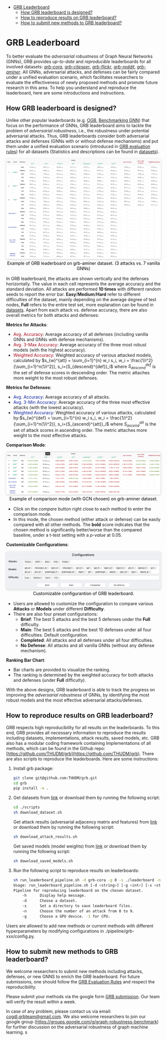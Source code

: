 - [GRB Leaderboard](#grb-leaderboard)
  * [How GRB leaderboard is designed?](#how-grb-leaderboard-is-designed-)
  * [How to reproduce results on GRB leaderboard?](#how-to-reproduce-results-on-grb-leaderboard-)
  * [How to submit new methods to GRB leaderboard?](#how-to-submit-new-methods-to-grb-leaderboard-)

# GRB Leaderboard

To better evaluate the *adversarial robustness* of Graph Neural Networks (GNNs), GRB provides *up-to-date* and *reproducible* leaderboards for all involved datasets: [*grb-cora*](https://cogdl.ai/grb/leaderboard/grb-cora), [*grb-citeseer*](https://cogdl.ai/grb/leaderboard/grb-citeseer), [*grb-flickr*](https://cogdl.ai/grb/leaderboard/grb-flickr), [*grb-reddit*](https://cogdl.ai/grb/leaderboard/grb-reddit), [*grb-aminer*](https://cogdl.ai/grb/leaderboard/grb-aminer). All GNNs, adversarial attacks, and defenses can be fairly compared under a unified evaluation scenario, which facilitates researchers to evaluate the effectiveness of newly proposed methods and promote future research in this area. To help you understand and reproduce the leaderboard, here are some introductions and instructions.

## How GRB leaderboard is designed?

Unlike other popular leaderboards (e.g. [OGB](https://ogb.stanford.edu/), [Benchmarking GNN](https://github.com/graphdeeplearning/benchmarking-gnns)) that focus on the performance of GNNs, GRB leaderboard aims to tackle the problem of *adversarial robustness*, i.e., the robustness under potential adversarial attacks. Thus, GRB leaderboards consider both adversarial attacks and defenses (GNNs with or without defense mechanisms) and put them under a unified evaluation scenario (introduced in [GRB evaluation rules](https://cogdl.ai/grb/intro/rules)) for all datasets (Statistics and descriptions can be found in [datasets](https://cogdl.ai/grb/datasets)). 

<center>
	<img style="border-radius: 0.3125em;    
              box-shadow: 0 2px 4px 0 rgba(34,36,38,.12),0 2px 10px 0 rgba(34,36,38,.08);"     
       src=https://github.com/THUDM/grb/raw/master/docs/source/_static/grb_leaderboard_example.png>    
  <br>    
  <div style="color:black; 1px solid #d9d9d9;    
              display: inline-block;
              padding: 2px;">Example of GRB leaderboard on grb-aminer dataset. (3 attacks vs. 7 vanilla GNNs)</div> 
  <br>    
</center>


In GRB leaderboard, the attacks are shown vertically and the defenses horizontally. The value in each cell represents the average accuracy and the standard deviation. All attacks are performed **10 times** with different random seeds to report the error bar. **Easy**/**Medium**/**Hard** refer to different difficulties of the dataset, mainly depending on the average degree of test nodes, **Full** refers to the entire test set, more explanation can be found in [datasets](https://cogdl.ai/grb/datasets). Apart from each attack vs. defense accuracy, there are also overall metrics for both attacks and defenses:

**Metrics for Attacks**:

* <span style="color: #a8071a">Avg. Accuracy</span>: Average accuracy of all defenses (including vanilla GNNs and GNNs with defense mechanisms). 
* <span style="color: #a8071a">Avg. 3-Max Accuracy</span>: Average accuracy of the three most robust models (with the highest accuracy).
* <span style="color: #a8071a">Weighted Accuracy</span>: Weighted accuracy of various attacked models, calculated by $s_{w}^{att} = \sum_{i=1}^{n} w_i s_i, w_i = \frac{1/i^2}{\sum_{i=1}^n(1/i^2)}, s_i=(S_{descend}^{def})_i$ where $S_{descend}^{def}$ is the set of defense scores in descending order. The metric attaches more weight to the most robust defenses.

**Metrics for Defenses**:

*  <span style="color: #10239e">Avg. Accuracy</span>: Average accuracy of all attacks.
* <span style="color: #10239e">Avg. 3-Min Accuracy</span>: Average accuracy of the three most effective attacks (with the lowest accuracy).
* <span style="color: #10239e">Weighted Accuracy</span>: Weighted accuracy of various attacks, calculated by:$s_{w}^{def} = \sum_{i=1}^{n} w_i s_i, w_i = \frac{1/i^2}{\sum_{i=1}^n(1/i^2)}, s_i=(S_{ascend}^{att})_i$ where $S_{ascend}^{att}$ is the set of attack scores in ascending order. The metric attaches more weight to the most effective attacks.

**Comparison Mode**:

<center>
	<img style="border-radius: 0.3125em;    
              box-shadow: 0 2px 4px 0 rgba(34,36,38,.12),0 2px 10px 0 rgba(34,36,38,.08);"     
       src=https://github.com/THUDM/grb/raw/master/docs/source/_static/grb_leaderboard_comparison.png>    
  <br>    
  <div style="color:black; 1px solid #d9d9d9;    
              display: inline-block;
              padding: 2px;">Example of comparison mode (with GCN chosen) on grb-aminer dataset. </div> 
  <br>
</center>

* Click on the *compare* button right close to each method to enter the comparison mode.
* In this mode, the chosen method (either attack or defense) can be easily compared with all other methods. The **bold** score indicates that the chosen method is significantly better/worse than the compared baseline, under a t-test setting with a *p-value* at 0.05. 

**Customizable Configurations**:

<center>
	<img style="border-radius: 0.3125em;    
              box-shadow: 0 2px 4px 0 rgba(34,36,38,.12),0 2px 10px 0 rgba(34,36,38,.08);"     
       src=https://github.com/THUDM/grb/raw/master/docs/source/_static/grb_leaderboard_configuration.png>    
  <br>    
  <div style="color:black; 1px solid #d9d9d9;    
              display: inline-block;
              padding: 2px;">Customizable configurantion of GRB leaderboard. </div> 
  <br>
</center>

* Users are allowed to customize the configuration to compare various **Attacks** or **Models** under different **Difficulty**.
* There are also four preset configurations:
  * **Brief**: The best 5 attacks and the best 5 defenses under the **Full** difficulty.
  * **Main**: The best 5 attacks and the best 10 defenses under all four difficulties. Default configuration.
  * **Completed**: All attacks and all defenses under all four difficulties. 
  * **No Defense**: All attacks and all vanilla GNNs (without any defense mechanism).

**Ranking Bar Chart**:

* Bar charts are provided to visualize the ranking. 
* The ranking is determined by the weighted accuracy for both attacks and defenses (under **Full** difficulty).

With the above designs, GRB leaderboard is able to track the progress on improving the *adversarial robustness* of GNNs, by identifying the most robust models and the most effective adversarial attacks/defenses. 

## How to reproduce results on GRB leaderboard?

GRB respects high reproducibility for all results on the leaderboards. To this end, GRB provides all necessary information to reproduce the results including datasets, implementations, attack results, saved models, etc. GRB also has a modular coding framework containing Implementations of all methods, which can be found in the Github repo: [https://github.com/THUDM/grb](https://github.com/THUDM/grb). There are also scripts to reproduce the leaderboards. Here are some instructions:

1. Install grb package:
   ```bash
   git clone git@github.com:THUDM/grb.git
   cd grb
   pip install -e .
   ```

2. Get datasets from [link](https://cloud.tsinghua.edu.cn/d/c77db90e05e74a5c9b8b/) or download them by running the following script:
   ```bash
   cd ./scripts
   sh download_dataset.sh
   ```
   Get attack results (adversarial adjacency matrix and features) from [link](https://cloud.tsinghua.edu.cn/d/94b2ea104c2e457d9667/) or download them by running the following script:
   ```bash
   sh download_attack_results.sh
   ```
   Get saved models (model weights) from [link](https://cloud.tsinghua.edu.cn/d/8b51a6b428464340b368/) or download them by running the following script:
   ```bash
   sh download_saved_models.sh
   ```

3. Run the following script to reproduce results on leaderboards:
   ```bash
   sh run_leaderboard_pipeline.sh -d grb-cora -g 0 -s ./leaderboard -n 0
   Usage: run_leaderboard_pipeline.sh [-d <string>] [-g <int>] [-s <string>] [-n <int>]
   Pipeline for reproducing leaderboard on the chosen dataset.
       -h      Display help message.
       -d      Choose a dataset.
       -s      Set a directory to save leaderboard files.
       -n      Choose the number of an attack from 0 to 9.
       -g      Choose a GPU device. -1 for CPU.
   ```

Users are allowed to add new methods or current methods with different hyperparameters by modifying configurations in ./pipeline/grb-xxx/config.py. 

## How to submit new methods to GRB leaderboard?

We welcome researchers to submit new methods including attacks, defenses, or new GNNS to enrich the GRB leaderboard. For future submissions, one should follow the [GRB Evaluation Rules](https://cogdl.ai/grb/intro/rules) and respect the reproducibility. 

Please submit your methods via the google form [GRB submission](https://docs.google.com/forms/d/e/1FAIpQLSfJaUK-SXYFnlSqTEEwTOwsqzA5JnpXyvZe8E24hlLE7scRcA/viewform). Our team will verify the result within a week.

In case of any problem, please contact us via email: cogdl.grbteam@gmail.com. We also welcome researchers to join our google group (https://groups.google.com/g/graph-robustness-benchmark) for further discussion on the adversarial robustness of graph machine learning.
s